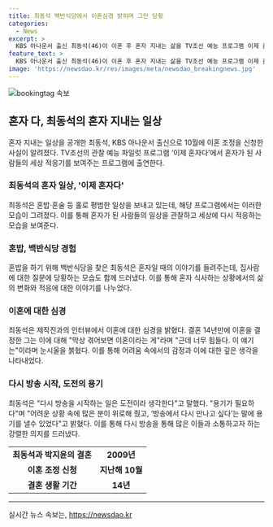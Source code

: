 ```yaml
---
title: 최동석 백반식당에서 이혼심경 밝히며 그만 당황
categories:
  - News
excerpt: >
  KBS 아나운서 출신 최동석(46)이 이혼 후 혼자 지내는 삶을 TV조선 예능 프로그램 이제 혼자다에서 공개했다. 혼밥·혼술과 같은 혼자만의 평범한 일상 속에서의 모습을 보여주며, 이혼에 대한 감정 또한 솔직했다. 결혼 14년 만에 이혼한 최동석은 이혼이라는 게 막상 겪어보면 너무 힘들다며 감회를 전하며, 다시 방송을 시작하는 데에는 용기가 필요하다고 밝혔다. 공개된 일상 속 솔직한 이야기로 시청자들의 이목을 끌었다.
feature_text: >
  KBS 아나운서 출신 최동석(46)이 이혼 후 혼자 지내는 삶을 TV조선 예능 프로그램 이제 혼자다에서 공개했다. 혼밥·혼술과 같은 혼자만의 평범한 일상 속에서의 모습을 보여주며, 이혼에 대한 감정 또한 솔직했다. 결혼 14년 만에 이혼한 최동석은 이혼이라는 게 막상 겪어보면 너무 힘들다며 감회를 전하며, 다시 방송을 시작하는 데에는 용기가 필요하다고 밝혔다. 공개된 일상 속 솔직한 이야기로 시청자들의 이목을 끌었다.
image: 'https://newsdao.kr/res/images/meta/newsdao_breakingnews.jpg'
---
```


<p><img src="https://newsdao.kr/res/images/meta/newsdao_breakingnews.jpg" alt="bookingtag 속보" /></p>

<h2 data-ke-size="size26">혼자 다, 최동석의 혼자 지내는 일상</h2>

<p data-ke-size="size16">혼자 지내는 일상을 공개한 최동석, KBS 아나운서 출신으로 10월에 이혼 조정을 신청한 사실이 알려졌다. TV조선의 관찰 예능 파일럿 프로그램 ‘이제 혼자다’에서 혼자가 된 사람들의 세상 적응기를 보여주는 프로그램에 출연한다.</p>

<h3>최동석의 혼자 일상, '이제 혼자다'</h3>

<p data-ke-size="size16">최동석은 혼밥·혼술 등 홀로 평범한 일상을 보내고 있는데, 해당 프로그램에서는 이러한 모습이 그려졌다. 이를 통해 혼자가 된 사람들의 일상을 관찰하고 세상에 다시 적응하는 모습을 보여준다.</p>

<h3>혼밥, 백반식당 경험</h3>

<p data-ke-size="size16">혼밥을 하기 위해 백반식당을 찾은 최동석은 혼자일 때의 이야기를 들려주는데, 집사람에 대한 질문에 당황하는 모습도 함께 드러냈다. 이를 통해 혼자 식사하는 상황에서의 삶의 변화와 적응에 대한 이야기를 나누었다.</p>

<h3>이혼에 대한 심경</h3>

<p data-ke-size="size16">최동석은 제작진과의 인터뷰에서 이혼에 대한 심경을 밝혔다. 결혼 14년만에 이혼을 결정한 그는 이에 대해 "막상 겪어보면 이혼이라는 게"라며 "근데 너무 힘들다. 이 얘기는"이라며 눈시울을 붉혔다. 이를 통해 어려움 속에서의 감정과 이에 대한 깊은 생각을 나타내었다.</p>

<h3>다시 방송 시작, 도전의 용기</h3>

<p data-ke-size="size16">최동석은 "다시 방송을 시작하는 일은 도전이라 생각한다"고 말했다. "용기가 필요하다"며 "어려운 상황 속에 많은 분이 위로해 줬고, ‘방송에서 다시 만나고 싶다’는 말에 용기를 낼수 있었다"고 밝혔다. 이를 통해 다시 방송을 통해 많은 이들과 소통하고자 하는 강렬한 의지를 드러냈다.</p>

<table>
    <tbody>
        <tr>
            <td style="text-align: center; height: 17px;"><b>최동석과 박지윤의 결혼</b></td>
            <td style="text-align: center; height: 17px;"><b>2009년</b></td>
        </tr>
        <tr>
            <td style="text-align: center; height: 17px;"><b>이혼 조정 신청</b></td>
            <td style="text-align: center; height: 17px;"><b>지난해 10월</b></td>
        </tr>
        <tr>
            <td style="text-align: center; height: 17px;"><b>결혼 생활 기간</b></td>
            <td style="text-align: center; height: 17px;"><b>14년</b></td>
        </tr>
    </tbody>
</table>

<p><hr></p>
실시간 뉴스 속보는, <a href="https://newsdao.kr" rel="dofollow">https://newsdao.kr</a>


